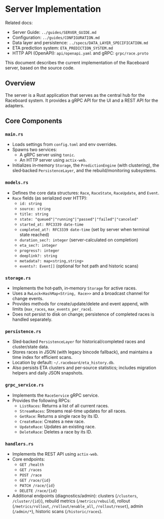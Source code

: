 # Server Implementation

Related docs:
- Server Guide: `../guides/SERVER_GUIDE.md`
- Configuration: `../guides/CONFIGURATION.md`
- Data layer and persistence: `../specs/DATA_LAYER_SPECIFICATION.md`
- ETA prediction system: `ETA_PREDICTION_SYSTEM.md`
- HTTP API (OpenAPI): `api/openapi.yaml` and gRPC: `grpc/race.proto`

This document describes the current implementation of the Raceboard server, based on the source code.

## Overview

The server is a Rust application that serves as the central hub for the Raceboard system. It provides a gRPC API for the UI and a REST API for the adapters.

## Core Components

### `main.rs`

- Loads settings from `config.toml` and env overrides.
- Spawns two services:
    - A gRPC server using `tonic`.
    - An HTTP server using `actix-web`.
- Initializes in‑memory `Storage`, the `PredictionEngine` (with clustering), the sled‑backed `PersistenceLayer`, and the rebuild/monitoring subsystems.

### `models.rs`

- Defines the core data structures: `Race`, `RaceState`, `RaceUpdate`, and `Event`.
- `Race` fields (as serialized over HTTP):
    - `id: string`
    - `source: string`
    - `title: string`
    - `state: "queued"|"running"|"passed"|"failed"|"canceled"`
    - `started_at: RFC3339 date-time`
    - `completed_at?: RFC3339 date-time` (set by server when terminal state reached)
    - `duration_sec?: integer` (server-calculated on completion)
    - `eta_sec?: integer`
    - `progress?: integer`
    - `deeplink?: string`
    - `metadata?: map<string,string>`
    - `events?: Event[]` (optional for hot path and historic scans)

### `storage.rs`

- Implements the hot‑path, in‑memory `Storage` for active races.
- Uses a `RwLock<HashMap<String, Race>>` and a broadcast channel for change events.
- Provides methods for create/update/delete and event append, with limits (`max_races`, `max_events_per_race`).
- Does not persist to disk on change; persistence of completed races is handled separately.

### `persistence.rs`

- Sled‑backed `PersistenceLayer` for historical/completed races and cluster/state data.
- Stores races in JSON (with legacy bincode fallback), and maintains a time index for efficient scans.
- Location by default: `~/.raceboard/eta_history.db`.
- Also persists ETA clusters and per‑source statistics; includes migration helpers and daily JSON snapshots.

### `grpc_service.rs`

- Implements the `RaceService` gRPC service.
- Provides the following RPCs:
    - `ListRaces`: Returns a list of all current races.
    - `StreamRaces`: Streams real-time updates for all races.
    - `GetRace`: Returns a single race by its ID.
    - `CreateRace`: Creates a new race.
    - `UpdateRace`: Updates an existing race.
    - `DeleteRace`: Deletes a race by its ID.

### `handlers.rs`

- Implements the REST API using `actix-web`.
- Core endpoints:
    - `GET /health`
    - `GET /races`
    - `POST /race`
    - `GET /race/{id}`
    - `PATCH /race/{id}`
    - `DELETE /race/{id}`
- Additional endpoints (diagnostics/admin): clusters (`/clusters`, `/cluster/{id}`), rebuild metrics (`/metrics/rebuild`), rollout (`/metrics/rollout`, `/rollout/enable_all`, `/rollout/reset`), admin (`/admin/*`), historic scans (`/historic/races`).
